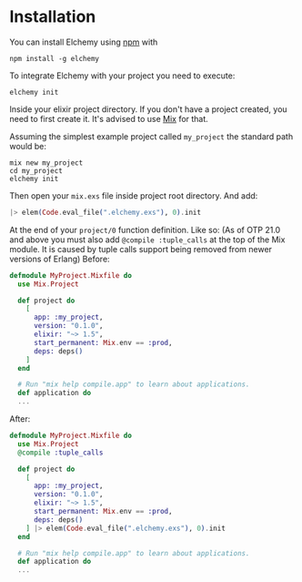 # Installation

You can install Elchemy using [npm](https://www.npmjs.com/) with
```
npm install -g elchemy
```

To integrate Elchemy with your project you need to execute:

```
elchemy init
```

Inside your elixir project directory.
If you don't have a project created, you need to first create it. It's advised to use  [Mix](https://elixir-lang.org/getting-started/mix-otp/introduction-to-mix.html#our-first-project) for that.

Assuming the simplest example project called `my_project` the standard path would be:

```
mix new my_project
cd my_project
elchemy init
```

Then open your `mix.exs` file inside project root directory. And add:
```elixir
|> elem(Code.eval_file(".elchemy.exs"), 0).init
```
At the end of your `project/0` function definition. Like so:
(As of OTP 21.0 and above you must also add `@compile :tuple_calls` at the top of the Mix module. It is caused by tuple calls support being removed from newer versions of Erlang)
Before:
```elixir
defmodule MyProject.Mixfile do
  use Mix.Project

  def project do
    [
      app: :my_project,
      version: "0.1.0",
      elixir: "~> 1.5",
      start_permanent: Mix.env == :prod,
      deps: deps()
    ]
  end

  # Run "mix help compile.app" to learn about applications.
  def application do
  ...
```
After:
```elixir
defmodule MyProject.Mixfile do
  use Mix.Project
  @compile :tuple_calls

  def project do
    [
      app: :my_project,
      version: "0.1.0",
      elixir: "~> 1.5",
      start_permanent: Mix.env == :prod,
      deps: deps()
    ] |> elem(Code.eval_file(".elchemy.exs"), 0).init
  end

  # Run "mix help compile.app" to learn about applications.
  def application do
  ...
```
